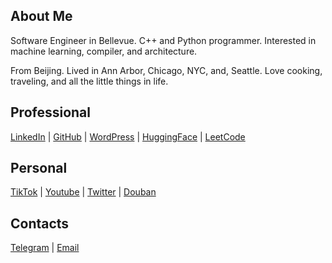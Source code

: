 ## About Me

Software Engineer in Bellevue. C++ and Python programmer. Interested in machine learning, compiler, and architecture.

From Beijing. Lived in Ann Arbor, Chicago, NYC, and, Seattle. Love cooking, traveling, and all the little things in life.

## Professional
[LinkedIn](https://www.linkedin.com/in/shikaili/) | [GitHub](https://github.com/levendlee) | [WordPress](https://levendlee.wordpress.com) | [HuggingFace](https://huggingface.co/levendlee) | [LeetCode](https://leetcode.com/levendlee)

## Personal
[TikTok](https://www.tiktok.com/@levendlee) | [Youtube](https://www.youtube.com/@levendlee) | [Twitter](https://twitter.com/levendlee) | [Douban](https://www.douban.com/people/levend/)

## Contacts
[Telegram](https://t.me/levendlee) | [Email](mailto:levedlee@gmail.com)
